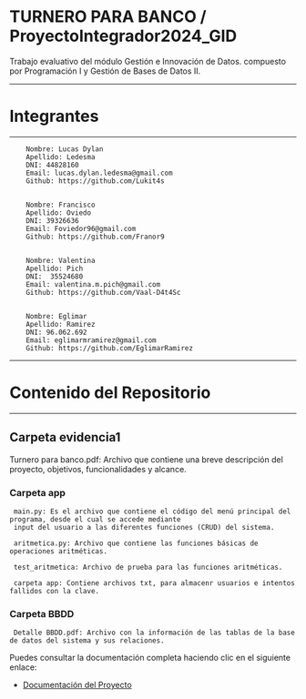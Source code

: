 # TURNERO PARA BANCO / ProyectoIntegrador2024_GID 
Trabajo evaluativo del módulo Gestión e Innovación de Datos. compuesto por Programación I y Gestión de Bases de Datos II.
_____________________________________________________________________________________________________________________
 # Integrantes
 ____________________________________________________________________________________________________________________

        Nombre: Lucas Dylan
        Apellido: Ledesma 
        DNI: 44828160
        Email: lucas.dylan.ledesma@gmail.com
        Github: https://github.com/Lukit4s


        Nombre: Francisco
        Apellido: Oviedo
        DNI: 39326636
        Email: Foviedor96@gmail.com
        Github: https://github.com/Franor9


        Nombre: Valentina
        Apellido: Pich
        DNI:  35524680
        Email: valentina.m.pich@gmail.com
        Github: https://github.com/Vaal-D4t4Sc


        Nombre: Eglimar
        Apellido: Ramirez
        DNI: 96.062.692
        Email: eglimarmramirez@gmail.com
        Github: https://github.com/EglimarRamirez
___________________________________________________________________________________________________________________

# Contenido del Repositorio
____________________________________________________________________________________________________________________
## Carpeta evidencia1

Turnero para banco.pdf: Archivo que contiene una breve descripción del proyecto, objetivos, funcionalidades y alcance.
  
  ### Carpeta app

     main.py: Es el archivo que contiene el código del menú principal del programa, desde el cual se accede mediante 
     input del usuario a las diferentes funciones (CRUD) del sistema.
     
     aritmetica.py: Archivo que contiene las funciones básicas de operaciones aritméticas.
     
     test_aritmetica: Archivo de prueba para las funciones aritméticas.

     carpeta app: Contiene archivos txt, para almacenr usuarios e intentos fallidos con la clave.

 ### Carpeta BBDD

     Detalle BBDD.pdf: Archivo con la información de las tablas de la base de datos del sistema y sus relaciones.


Puedes consultar la documentación completa haciendo clic en el siguiente enlace:

- [Documentación del Proyecto]([./Evidencia%1/Turnero_Para_Banco.pdf](https://github.com/Vaal-D4t4Sc/ProyectoIntegrador2024_GID/blob/main/Evidencia%201/Turnero_Para%20_Banco.pdf))



